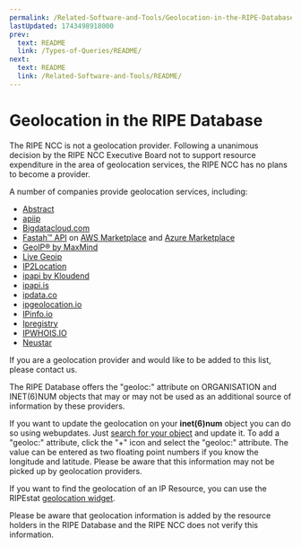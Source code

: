 ```yaml
---
permalink: /Related-Software-and-Tools/Geolocation-in-the-RIPE-Database
lastUpdated: 1743498918000
prev:
  text: README
  link: /Types-of-Queries/README/
next:
  text: README
  link: /Related-Software-and-Tools/README/
---
```


# Geolocation in the RIPE Database

The RIPE NCC is not a geolocation provider. Following a unanimous decision by the RIPE NCC Executive Board not to support resource expenditure in the area of geolocation services, the RIPE NCC has no plans to become a provider.

A number of companies provide geolocation services, including:

* [Abstract](https://www.abstractapi.com/ip-geolocation-api)
* [apiip](https://apiip.net/)
* [Bigdatacloud.com](https://www.bigdatacloud.com/ip-geolocation/what-is-my-ip)
* [Fastah&trade; API](https://getfastah.com) on [AWS Marketplace](https://aws.amazon.com/marketplace/pp/prodview-k5gjowexrefl2) and [Azure Marketplace](https://azuremarketplace.microsoft.com/en-us/marketplace/apps/fastah.ip_location_api_01)
* [GeoIP® by MaxMind](https://www.maxmind.com/)
* [Live Geoip](https://www.geoip.live/)
* [IP2Location](https://www.ip2location.com/)
* [ipapi by Kloudend](https://ipapi.co/)
* [ipapi.is](https://ipapi.is)
* [ipdata.co](https://www.ipdata.co/)
* [ipgeolocation.io](https://ipgeolocation.io/)
* [IPinfo.io](https://www.ipinfo.io/)
* [Ipregistry](https://ipregistry.co/)
* [IPWHOIS.IO](https://ipwhois.io/)
* [Neustar](http://www.neustar.com/)

If you are a geolocation provider and would like to be added to this list, please contact us.

The RIPE Database offers the "geoloc:" attribute on ORGANISATION and INET(6)NUM objects that may or may not be used as an additional source of information by these providers.

If you want to update the geolocation on your **inet(6)num** object you can do so using webupdates. Just [search for your object](https://apps.db.ripe.net/db-web-ui/query) and update it. To add a "geoloc:" attribute, click the "+" icon and select the "geoloc:" attribute. The value can be entered as two floating point numbers if you know the longitude and latitude. Please be aware that this information may not be picked up by geolocation providers.

If you want to find the geolocation of an IP Resource, you can use the RIPEstat [geolocation widget](https://stat.ripe.net/widget/geoloc).

Please be aware that geolocation information is added by the resource holders in the RIPE Database and the RIPE NCC does not verify this information.
